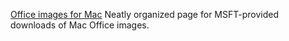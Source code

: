 
[Office images for Mac](https://macadmins.software/)
Neatly organized page for MSFT-provided downloads of Mac Office images.
